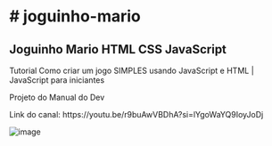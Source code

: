 <h1># joguinho-mario</h1>
<h2>Joguinho Mario HTML CSS JavaScript</h2>
<p>Tutorial Como criar um jogo SIMPLES usando JavaScript e HTML | JavaScript para iniciantes </p>
<p>Projeto do Manual do Dev</p>
<p>Link do canal: https://youtu.be/r9buAwVBDhA?si=lYgoWaYQ9IoyJoDj</p>

![image](https://user-images.githubusercontent.com/57420848/214097139-9f3356e8-1a4f-4a3a-8681-330d98f8e048.png)
